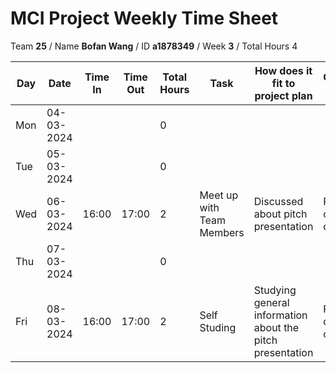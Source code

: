 # MCI Project Weekly Time Sheet

Team **25** / Name **Bofan Wang** / ID **a1878349** / Week **3** / Total Hours 4

| Day | Date       | Time In | Time Out | Total Hours | Task | How does it fit to project plan | Outcome/Next action |
| --- | ---------- | ------- | -------- | ----------- | ---- | ------------------------------- | ------------------- |
| Mon | 04-03-2024 |         |          | 0           | | | |
| Tue | 05-03-2024 |         |          | 0           | | | |
| Wed | 06-03-2024 | 16:00   | 17:00    | 2           | Meet up with Team Members | Discussed about pitch presentation |Presentation content defined|
| Thu | 07-03-2024 |         |          | 0           | | | |
| Fri | 08-03-2024 | 16:00   | 17:00    | 2           | Self Studing| Studying general information about the pitch presentation| Prepare questions for client meeting|

